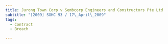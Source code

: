 ```yaml
---
title: Jurong Town Corp v Sembcorp Engineers and Constructors Pte Ltd
subtitle: "[2009] SGHC 93 / 17\_April\_2009"
tags:
  - Contract
  - Breach

---
```


